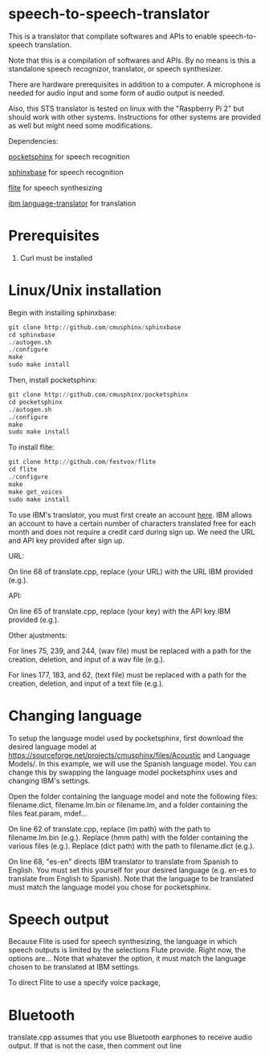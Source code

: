 # speech-to-speech-translator
This is a translator that compilate softwares and APIs to enable speech-to-speech translation.

Note that this is a compilation of softwares and APIs. By no means is this a standalone speech recognizor, translator, or speech synthesizer.

There are hardware prerequisites in addition to a computer. A microphone is needed for audio input and some form of audio output is needed.

Also, this STS translator is tested on linux with the "Raspberry Pi 2" but should work with other systems. Instructions for other systems are provided as well but might need some modifications.

Dependencies:

[pocketsphinx](https://github.com/cmusphinx/pocketsphinx) for speech recognition

[sphinxbase](https://github.com/cmusphinx/sphinxbase) for speech recognition

[flite](https://github.com/festvox/flite) for speech synthesizing

[ibm language-translator](https://www.ibm.com/watson/services/language-translator/) for translation

# Prerequisites 

1. Curl must be installed

# Linux/Unix installation
Begin with installing sphinxbase:
```python
git clone http://github.com/cmusphinx/sphinxbase
cd sphinxbase
./autogen.sh
./configure
make
sudo make install
```
Then, install pocketsphinx:
```python
git clone http://github.com/cmusphinx/pocketsphinx
cd pocketsphinx
./autogen.sh
./configure
make
sudo make install
```
To install flite:
```python
git clone http://github.com/festvox/flite
cd flite
./configure
make
make get_voices
sudo make install
```
To use IBM's translator, you must first create an account [here](https://www.ibm.com/watson/services/language-translator/). IBM allows an account to have a certain number of characters translated free for each month and does not require a credit card during sign up. We need the URL and API key provided after sign up. 

URL:

On line 68 of translate.cpp, replace (your URL) with the URL IBM provided (e.g.). 

API:

On line 65 of translate.cpp, replace (your key) with the API key IBM provided (e.g.).

Other ajustments:

For lines 75, 239, and 244, (wav file) must be replaced with a path for the creation, deletion, and input of a wav file (e.g.).

For lines 177, 183, and 62, (text file) must be replaced with a path for the creation, deletion, and input of a text file (e.g.).

# Changing language
To setup the language model used by pocketsphinx, first download the desired language model at https://sourceforge.net/projects/cmusphinx/files/Acoustic and Language Models/. In this example, we will use the Spanish language model. You can change this by swapping the language model pocketsphinx uses and changing IBM's settings. 

Open the folder containing the language model and note the following files: filename.dict, filename.lm.bin or filename.lm, and a folder containing the files feat.param, mdef... 

On line 62 of translate.cpp, replace (lm path) with the path to filename.lm.bin (e.g.). Replace (hmm path) with the folder containing the various files (e.g.). Replace (dict path) with the path to filename.dict (e.g.).

On line 68, "es-en" directs IBM translator to translate from Spanish to English. You must set this yourself for your desired language (e.g. en-es to translate from English to Spanish). Note that the language to be translated must match the language model you chose for pocketsphinx. 

# Speech output
Because Flite is used for speech synthesizing, the language in which speech outputs is limited by the selections Flute provide. Right now, the options are... Note that whatever the option, it must match the language chosen to be translated at IBM settings.

To direct Flite to use a specify voice package, 

# Bluetooth
translate.cpp assumes that you use Bluetooth earphones to receive audio output. If that is not the case, then comment out line
